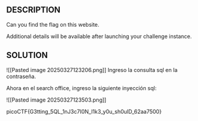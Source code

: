 ## DESCRIPTION

Can you find the flag on this website.

Additional details will be available after launching your challenge instance.

## SOLUTION

![[Pasted image 20250327123206.png]]
Ingreso la consulta sql en la contraseña.

Ahora en el search office, ingreso la siguiente inyección sql: 

![[Pasted image 20250327123503.png]]


picoCTF{G3tting_5QL_1nJ3c7I0N_l1k3_y0u_sh0ulD_62aa7500}

